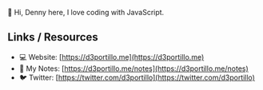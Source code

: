 👋 Hi, Denny here, I love coding with JavaScript.

## Links / Resources

- 💻 Website: [https://d3portillo.me](https://d3portillo.me)
- 📓 My Notes: [https://d3portillo.me/notes](https://d3portillo.me/notes)
- 🐦 Twitter: [https://twitter.com/d3portillo](https://twitter.com/d3portillo)
